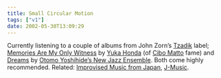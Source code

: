 ```yaml
---
title: Small Circular Motion
tags: ["v1"]
date: 2002-05-30T13:09:29
---
```


Currently listening to a couple of albums from John Zorn&#8217;s [Tzadik][1] label; [Memories Are My Only Witness][2] by [Yuka Honda][3] (of [Cibo Matto][4] fame) and [Dreams][5] by [Otomo Yoshihide&#8217;s New Jazz Ensemble][6]. Both come highly recommended. Related: [Improvised Music from Japan][7], [J-Music][8].

[1]: http://www.tzadik.com/ "Tzadik"
[2]: http://www.tzadik.com/CDSections/Oracles/honda.html "Memories Are My Only Witness by Yuka Honda"
[3]: http://www.damoon.net/CIBO06.htm "Yuka Honda information"
[4]: http://www.wbr.com/cibomatto/ "official Cibo Matto website"
[5]: http://www.tzadik.com/CDSections/NewJapan/otomo_dreams.html "Dreams by Otomo Yoshihide's New Jazz Ensemble"
[6]: http://www.japanimprov.com/yotomo/disco/dreams.html "New Jazz Ensemble information"
[7]: http://www.japanimprov.com/ "Improvised Music from Japan"
[8]: http://www.j-music.com/ "Homepage for Japanese excellent musicians, especially jazz and Hougaku, Japanese traditional music"
